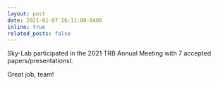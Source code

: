 ```yaml
---
layout: post
date: 2021-01-07 16:11:00-0400
inline: true
related_posts: false
---
```



Sky-Lab participated in the 2021 TRB Annual Meeting with 7 accepted papers/presentationsl. 

Great job, team!

